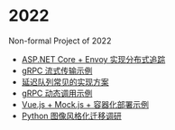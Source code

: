 ﻿# 2022
Non-formal Project of 2022

* [ASP.NET Core + Envoy 实现分布式追踪](https://github.com/Regularly-Archive/2022/tree/master/src/EnvoyTrace) 
* [gRPC 流式传输示例](https://github.com/Regularly-Archive/2022/tree/master/src/GrpcStream) 
* [延迟队列常见的实现方案](https://github.com/Regularly-Archive/2022/tree/master/src/DelayQueue) 
* [gRPC 动态调用示例](https://github.com/Regularly-Archive/2022/tree/master/src/DynamicGrpc) 
* [Vue.js + Mock.js + 容器化部署示例](https://github.com/Regularly-Archive/2022/tree/master/src/front-mock) 
* [Python 图像风格化迁移调研](https://github.com/Regularly-Archive/2022/tree/master/src/StyleTransfer) 



